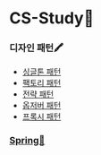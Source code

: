 # CS-Study🔖

### **디자인 패턴🖍️**

- [싱글톤 패턴](https://github.com/ap3334/CS-Study/blob/master/design/singleton-pattern.md)
- [팩토리 패턴]()
- [전략 패턴]()
- [옵저버 패턴]()
- [프록시 패턴]()

### [Spring🤡](https://github.com/ap3334/CS-Study/tree/master/spring)
